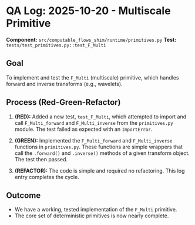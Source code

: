 # QA Log: 2025-10-20 - Multiscale Primitive

**Component:** `src/computable_flows_shim/runtime/primitives.py`
**Test:** `tests/test_primitives.py::test_F_Multi`

## Goal
To implement and test the `F_Multi` (multiscale) primitive, which handles forward and inverse transforms (e.g., wavelets).

## Process (Red-Green-Refactor)

1.  **(RED):** Added a new test, `test_F_Multi`, which attempted to import and call `F_Multi_forward` and `F_Multi_inverse` from the `primitives.py` module. The test failed as expected with an `ImportError`.

2.  **(GREEN):** Implemented the `F_Multi_forward` and `F_Multi_inverse` functions in `primitives.py`. These functions are simple wrappers that call the `.forward()` and `.inverse()` methods of a given transform object. The test then passed.

3.  **(REFACTOR):** The code is simple and required no refactoring. This log entry completes the cycle.

## Outcome
- We have a working, tested implementation of the `F_Multi` primitive.
- The core set of deterministic primitives is now nearly complete.
